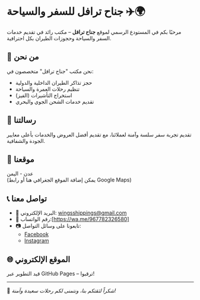 # جناح ترافل للسفر والسياحة ✈️🌍

مرحبًا بكم في المستودع الرسمي لموقع **جناح ترافل** – مكتب رائد في تقديم خدمات السفر والسياحة وحجوزات الطيران بكل احترافية.

## 💼 من نحن

نحن مكتب "جناح ترافل" متخصصون في:
- حجز تذاكر الطيران الداخلية والدولية
- تنظيم رحلات العمرة والسياحة
- استخراج التأشيرات (الفيز)
- تقديم خدمات الشحن الجوي والبحري

## 🎯 رسالتنا

تقديم تجربة سفر سلسة وآمنة لعملائنا، مع تقديم أفضل العروض والخدمات بأعلى معايير الجودة والشفافية.

## 📍 موقعنا

عدن - اليمن  
(يمكن إضافة الموقع الجغرافي هنا أو رابط Google Maps)

## 📞 تواصل معنا

- 📧 البريد الإلكتروني: wingsshippings@gmail.com  
- 📱 رقم الواتساب:[https://wa.me/967782326580] 
- 📷 تابعونا على وسائل التواصل:  
  - [Facebook](https://facebook.com)  
  - [Instagram](https://instagram.com)

## 🌐 الموقع الإلكتروني

قيد التطوير عبر GitHub Pages – ترقبوا!

---

🛫 *شكراً لثقتكم بنا، ونتمنى لكم رحلات سعيدة وآمنة!*
